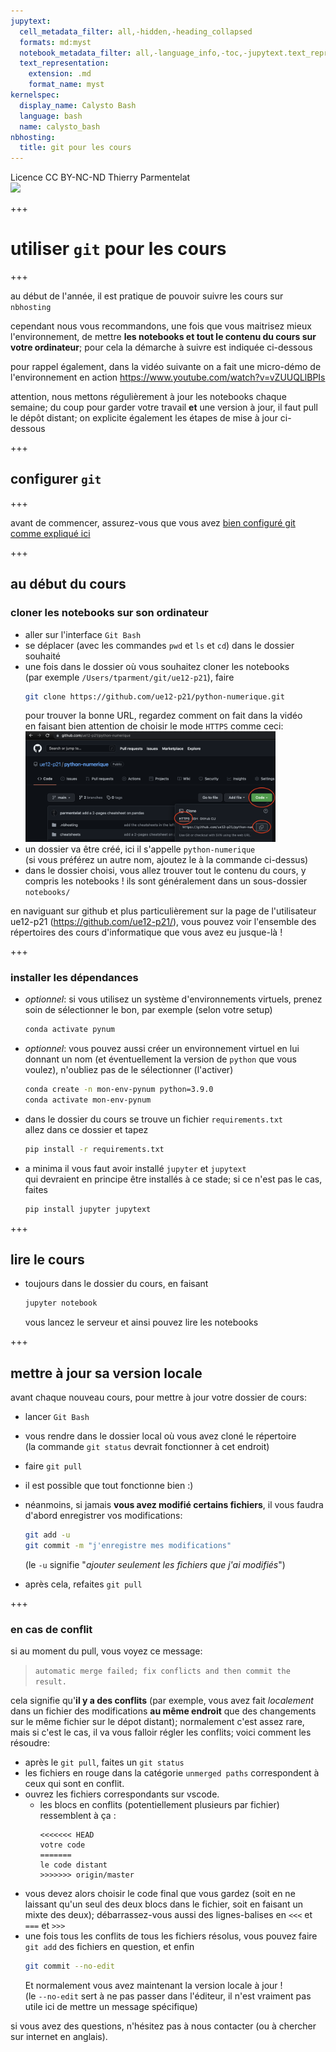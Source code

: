 ```yaml
---
jupytext:
  cell_metadata_filter: all,-hidden,-heading_collapsed
  formats: md:myst
  notebook_metadata_filter: all,-language_info,-toc,-jupytext.text_representation.jupytext_version,-jupytext.text_representation.format_version
  text_representation:
    extension: .md
    format_name: myst
kernelspec:
  display_name: Calysto Bash
  language: bash
  name: calysto_bash
nbhosting:
  title: git pour les cours
---
```


<div class="licence">
<span>Licence CC BY-NC-ND</span>
<span>Thierry Parmentelat</span>
</div>

<img src="../notebooks/media/inria-25-alpha.png" />

+++

# utiliser `git` pour les cours

+++

au début de l'année, il est pratique de pouvoir suivre les cours sur `nbhosting`

cependant nous vous recommandons, une fois que vous maitrisez mieux l'environnement, de mettre **les notebooks et tout le contenu du cours sur votre ordinateur**; pour cela la démarche à suivre est indiquée ci-dessous

pour rappel également, dans la vidéo suivante on a fait une micro-démo
de l'environnement en action
https://www.youtube.com/watch?v=vZUUQLlBPIs

attention, nous mettons régulièrement à jour les notebooks chaque semaine;
du coup pour garder votre travail **et** une version à jour, 
il faut pull le dépôt distant;
on explicite également les étapes de mise à jour ci-dessous

+++

## configurer `git`

+++

avant de commencer, assurez-vous que vous avez [bien configuré git comme expliqué ici](2-00-setup.md)

+++

## au début du cours

### cloner les notebooks sur son ordinateur

* aller sur l'interface `Git Bash`
* se déplacer (avec les commandes `pwd` et `ls` et `cd`) dans le dossier souhaité
* une fois dans le dossier où vous souhaitez cloner les notebooks  
  (par exemple `/Users/tparment/git/ue12-p21`), faire 
  ```bash
  git clone https://github.com/ue12-p21/python-numerique.git
  ```
  pour trouver la bonne URL, regardez comment on fait dans la vidéo  
  en faisant bien attention de choisir le mode `HTTPS` comme ceci:  
  <img src="media/github-copy-url.png" width=400px>
* un dossier va être créé, ici il s'appelle `python-numerique`  
  (si vous préférez un autre nom, ajoutez le à la commande ci-dessus)
* dans le dossier choisi, vous allez trouver tout le contenu du cours, y compris les  notebooks ! ils sont généralement dans un sous-dossier `notebooks/`

en naviguant sur github et plus particulièrement sur la page de l'utilisateur ue12-p21 (https://github.com/ue12-p21/), vous pouvez voir l'ensemble des répertoires des cours d'informatique que vous avez eu jusque-là !

+++

### installer les dépendances

* *optionnel*: si vous utilisez un système d'environnements virtuels, prenez soin de sélectionner le bon, par exemple (selon votre setup)
  ```bash
  conda activate pynum
  ```
* *optionnel*: vous pouvez aussi créer un environnement virtuel en lui donnant un nom (et éventuellement la version de `python` que vous voulez), n'oubliez pas de le sélectionner (l'activer)
  ```bash
  conda create -n mon-env-pynum python=3.9.0
  conda activate mon-env-pynum
  ```
  
* dans le dossier du cours se trouve un fichier `requirements.txt`  
  allez dans ce dossier et tapez  
  ```bash
  pip install -r requirements.txt
  ```
* a minima il vous faut avoir installé `jupyter` et `jupytext`   
  qui devraient en principe être installés à ce stade; si ce n'est pas le cas, faites 
  ```bash
  pip install jupyter jupytext
  ```

+++

## lire le cours  

* toujours dans le dossier du cours, en faisant
  ```bash
  jupyter notebook
  ```
  vous lancez le serveur et ainsi pouvez lire les notebooks

+++

## mettre à jour sa version locale

avant chaque nouveau cours, pour mettre à jour votre dossier de cours:

* lancer `Git Bash`
* vous rendre dans le dossier local où vous avez cloné le répertoire  
  (la commande `git status` devrait fonctionner à cet endroit)
* faire `git pull`
* il est possible que tout fonctionne bien :)
* néanmoins, si jamais **vous avez modifié certains fichiers**, il vous faudra d'abord enregistrer vos modifications:
  ```bash
  git add -u
  git commit -m "j'enregistre mes modifications"
  ```

  (le `-u` signifie "*ajouter seulement les fichiers que j'ai modifiés*")
* après cela, refaites `git pull`

+++

###  en cas de conflit

si au moment du pull, vous voyez ce message:  
>  `automatic merge failed; fix conflicts and then commit the result.`

cela signifie qu'**il y a des conflits**
(par exemple, vous avez fait *localement* dans un fichier des modifications **au même endroit** que des changements sur le même fichier sur le dépot distant); normalement c'est assez rare, mais si c'est le cas, il va vous falloir régler les conflits; voici comment les résoudre:

* après le `git pull`, faites un `git status`  
* les fichiers en rouge dans la catégorie `unmerged paths` correspondent à ceux qui sont en conflit. 
* ouvrez les fichiers correspondants sur vscode.
  * les blocs en conflits (potentiellement plusieurs par fichier) ressemblent à ça :
    ```text        
    <<<<<<< HEAD
    votre code
    =======
    le code distant
    >>>>>>> origin/master
    ```
* vous devez alors choisir le code final que vous gardez (soit en ne laissant qu'un seul des deux blocs dans le fichier, soit en faisant un mixte des deux); débarrassez-vous aussi des lignes-balises en `<<<` et `===` et `>>>`
* une fois tous les conflits de tous les fichiers résolus, vous pouvez faire 
`git add` des fichiers en question, et enfin
  ```bash
  git commit --no-edit
  ```
  Et normalement vous avez maintenant la version locale à jour !  
  (le `--no-edit` sert à ne pas passer dans l'éditeur, il n'est vraiment pas utile ici de mettre un message spécifique)
  

si vous avez des questions, n'hésitez pas à nous contacter (ou à chercher sur internet en anglais).
